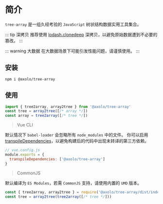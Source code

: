 # 简介

`tree-array` 是一组久经考验的 `JavaScript` 树状结构数据实用工具集合。

::: tip 深拷贝
推荐使用 [lodash.clonedeep] 深拷贝，以避免原始数据遭到不必要的篡改。
:::

::: warning 大数据
在大数据场景下可能引发性能问题，请谨慎使用。
:::


## 安装

```shell
npm i @axolo/tree-array
```

## 使用

```js
import { tree2array, array2tree } from '@axolo/tree-array'
const tree = array2tree([/* array */])
const array = tree2array([/* tree */])
```

> Vue CLI

默认情况下 `babel-loader` 会忽略所有 `node_modules` 中的文件。
你可以启用 [transpileDependencies]，以避免构建后的代码中出现未转译的第三方依赖。

```js
// vue.config.js
module.exports = {
  transpileDependencies: ['@axolo/tree-array']
}
```

> CommonJS

默认编译为 `ES Modules`，若需 `CommonJS` 支持，请使用内置的 `UMD` 版本。

```js
const { tree2array, array2tree } = require('@axolo/tree-array/dist/index.umd.cjs')
const tree = array2tree(tree2array([/* tree */]))
```

[lodash.clonedeep]: https://www.npmjs.com/package/lodash.clonedeep
[transpileDependencies]: https://cli.vuejs.org/config/#transpiledependencies
